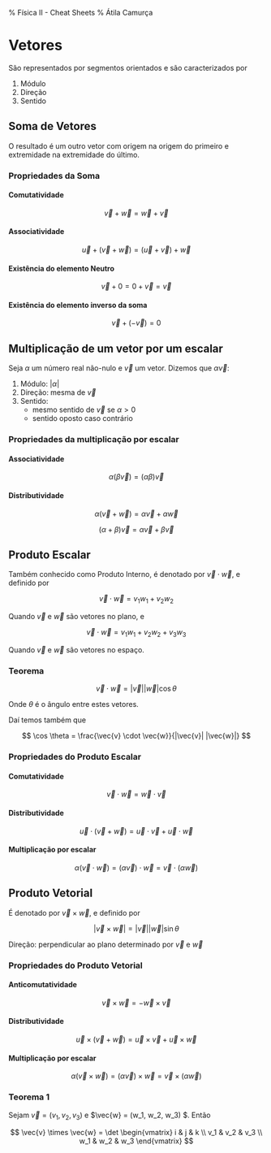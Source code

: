 % Física II - Cheat Sheets
% Átila Camurça

# Vetores

São representados por segmentos orientados e são caracterizados por

1. Módulo
1. Direção
1. Sentido

## Soma de Vetores

O resultado é um outro vetor com origem na origem do primeiro e extremidade
na extremidade do último.

### Propriedades da Soma

#### Comutatividade

$$
\vec{v} + \vec{w} = \vec{w} + \vec{v}
$$

#### Associatividade

$$
\vec{u} + (\vec{v} + \vec{w}) = (\vec{u} + \vec{v}) + \vec{w}
$$

#### Existência do elemento Neutro

$$
\vec{v} + 0 = 0 + \vec{v} = \vec{v}
$$

#### Existência do elemento inverso da soma

$$
\vec{v} + (-\vec{v}) = 0
$$

## Multiplicação de um vetor por um escalar

Seja $\alpha$ um número real não-nulo e $\vec{v}$ um vetor. Dizemos que $\alpha \vec{v}$:

1. Módulo: $|\alpha|$
2. Direção: mesma de $\vec{v}$
3. Sentido:
	* mesmo sentido de $\vec{v}$ se $\alpha > 0$
    * sentido oposto caso contrário

### Propriedades da multiplicação por escalar

#### Associatividade

$$
\alpha (\beta \vec{v}) = (\alpha \beta) \vec{v}
$$

#### Distributividade

$$
\alpha (\vec{v} + \vec{w}) = \alpha \vec{v} + \alpha \vec{w}
$$

$$
(\alpha + \beta) \vec{v} = \alpha \vec{v} + \beta \vec{v}
$$

## Produto Escalar

Também conhecido como Produto Interno, é denotado por $\vec{v} \cdot \vec{w}$, e
definido por

$$
\vec{v} \cdot \vec{w} = v_1 w_1 + v_2 w_2
$$

Quando $\vec{v}$ e $\vec{w}$ são vetores no plano, e

$$
\vec{v} \cdot \vec{w} = v_1 w_1 + v_2 w_2 + v_3 w_3
$$

Quando $\vec{v}$ e $\vec{w}$ são vetores no espaço.

### Teorema

$$
\vec{v} \cdot \vec{w} = |\vec{v}| |\vec{w}| \cos \theta
$$

Onde $\theta$ é o ângulo entre estes vetores.

Daí temos também que

$$
\cos \theta = \frac{\vec{v} \cdot \vec{w}}{|\vec{v}| |\vec{w}|}
$$

### Propriedades do Produto Escalar

#### Comutatividade

$$
\vec{v} \cdot \vec{w} = \vec{w} \cdot \vec{v}
$$

#### Distributividade

$$
\vec{u} \cdot (\vec{v} + \vec{w}) = \vec{u} \cdot \vec{v} + \vec{u} \cdot \vec{w}
$$

#### Multiplicação por escalar

$$
\alpha (\vec{v} \cdot \vec{w}) = (\alpha \vec{v}) \cdot \vec{w} = \vec{v} \cdot (\alpha \vec{w})
$$

## Produto Vetorial

É denotado por $\vec{v} \times \vec{w}$, e definido por

$$
|\vec{v} \times \vec{w}| = |\vec{v}| |\vec{w}| \sin \theta
$$

Direção: perpendicular ao plano determinado por $\vec{v}$ e $\vec{w}$

### Propriedades do Produto Vetorial

#### Anticomutatividade

$$
\vec{v} \times \vec{w} = - \vec{w} \times \vec{v}
$$

#### Distributividade

$$
\vec{u} \times (\vec{v} + \vec{w}) = \vec{u} \times \vec{v} + \vec{u} \times \vec{w}
$$

#### Multiplicação por escalar

$$
\alpha (\vec{v} \times \vec{w}) = (\alpha \vec{v}) \times \vec{w} = \vec{v} \times (\alpha \vec{w})
$$

### Teorema 1

Sejam $\vec{v} = (v_1, v_2, v_3)$ e $\vec{w} = (w_1, w_2, w_3) $. Então

$$
\vec{v} \times \vec{w}
= \det
\begin{vmatrix}
i & j & k \\
v_1 & v_2 & v_3 \\
w_1 & w_2 & w_3
\end{vmatrix}
$$
